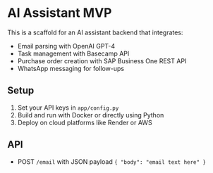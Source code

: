 # AI Assistant MVP

This is a scaffold for an AI assistant backend that integrates:
- Email parsing with OpenAI GPT-4
- Task management with Basecamp API
- Purchase order creation with SAP Business One REST API
- WhatsApp messaging for follow-ups

## Setup

1. Set your API keys in `app/config.py`
2. Build and run with Docker or directly using Python
3. Deploy on cloud platforms like Render or AWS

## API

- POST `/email` with JSON payload `{ "body": "email text here" }`
